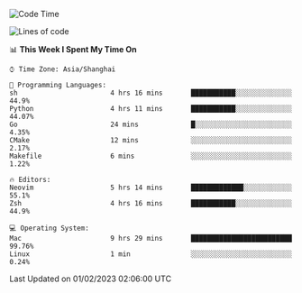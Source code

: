 <!--START_SECTION:waka-->
![Code Time](http://img.shields.io/badge/Code%20Time-1%2C121%20hrs%204%20mins-blue)

![Lines of code](https://img.shields.io/badge/From%20Hello%20World%20I%27ve%20Written-24%20Thousand%20lines%20of%20code-blue)

📊 **This Week I Spent My Time On** 

```text
⌚︎ Time Zone: Asia/Shanghai

💬 Programming Languages: 
sh                       4 hrs 16 mins       ███████████░░░░░░░░░░░░░░   44.9% 
Python                   4 hrs 11 mins       ███████████░░░░░░░░░░░░░░   44.07% 
Go                       24 mins             █░░░░░░░░░░░░░░░░░░░░░░░░   4.35% 
CMake                    12 mins             ░░░░░░░░░░░░░░░░░░░░░░░░░   2.17% 
Makefile                 6 mins              ░░░░░░░░░░░░░░░░░░░░░░░░░   1.22%

🔥 Editors: 
Neovim                   5 hrs 14 mins       █████████████░░░░░░░░░░░░   55.1% 
Zsh                      4 hrs 16 mins       ███████████░░░░░░░░░░░░░░   44.9%

💻 Operating System: 
Mac                      9 hrs 29 mins       █████████████████████████   99.76% 
Linux                    1 min               ░░░░░░░░░░░░░░░░░░░░░░░░░   0.24%

```


 Last Updated on 01/02/2023 02:06:00 UTC
<!--END_SECTION:waka-->
